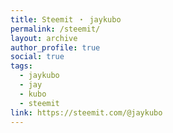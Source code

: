 ```yaml
---
title: Steemit ・ jaykubo
permalink: /steemit/
layout: archive
author_profile: true
social: true
tags:
  - jaykubo
  - jay
  - kubo
  - steemit
link: https://steemit.com/@jaykubo
---
```

<div id="steemit-widgets-profile"></div>
<script src="https://cdn.steemjs.com/lib/latest/steem.min.js"></script>
<script src="https://mktcode.github.io/steemit-widgets/assets/js/steemit-widgets.min.js"></script>
<script>
  steemitWidgets.profile({
    element: 'steemit-widgets-profile',
    template: '<div style="border: 3px solid rgb(0, 168, 230); border-radius: 3px; font-family: Arial, Helvetica, sans-serif;"><div style="background-image: url(\'${COVERIMAGE}\'); background-position: center center; background-size: cover; background-color: rgb(0, 168, 230); display: flex; border-top-right-radius: 0px; border-top-left-radius: 0px;"><!----> <div style="flex: 1 1 0%; margin: 10px; line-height: 18px; text-align: left;"><a href="https://steemit.com/@${USER}" style="color: rgb(255, 255, 255); text-decoration: none;">@${USER}</a> <span style="background: rgb(0, 168, 230); border-radius: 10px; color: rgb(255, 255, 255); font-size: 11px; padding: 2px 5px; font-weight: bold; border: 1px solid rgba(255, 255, 255, 0.5);">${REPUTATION}</span><br> <a href="${WEBSITE}" style="color: rgb(255, 255, 255); font-size: 12px; text-decoration: none;">${WEBSITE}</a><br> <span style="color: rgb(255, 255, 255); font-size: 12px;">${ABOUT}</span></div></div> <div style="color: rgb(120, 120, 120); background: rgb(255, 255, 255);"><div style="display: table; table-layout: fixed; width: 100%; text-align: center; font-size: 18px; line-height: 21px; padding: 10px 0px 5px;"><div style="display: table-cell;"><b>${POSTCOUNT}</b><br><sup>Posts</sup></div> <div style="display: table-cell;"><b>${FOLLOWERS}</b><br><sup>Followers</sup></div> <div style="display: table-cell;"><b>${FOLLOWING}</b><br><sup>Following</sup></div></div> <div style="display: table; table-layout: fixed; width: 100%; text-align: center; font-size: 12px; border-top: 1px solid rgb(221, 221, 221); padding: 5px 0px;"><div style="display: table-cell;"><span style="width: 15px; height: 15px; display: inline-block; vertical-align: top; margin-right: 3px;"><svg fill="#888888" version="1.1" xmlns="http://www.w3.org/2000/svg" viewBox="0 0 129 129" xmlns:xlink="http://www.w3.org/1999/xlink" enable-background="new 0 0 129 129"><g><g><path d="M50.2,39.9c-2.3,0-4.1,1.8-4.1,4.1v41.5c0,2.3,1.8,4.1,4.1,4.1c2.3,0,4.1-1.8,4.1-4.1V44C54.3,41.7,52.4,39.9,50.2,39.9z"></path><path d="m30.4,39.9c-2.3,0-4.1,1.8-4.1,4.1v41.5c0,2.3 1.8,4.1 4.1,4.1s4.1-1.8 4.1-4.1v-41.5c0-2.3-1.9-4.1-4.1-4.1z"></path><path d="m10.5,105h86.7c2.3,0 4.1-1.8 4.1-4.1v-17.4h17.2c2.3,0 4.1-1.8 4.1-4.1v-30c0-2.3-1.8-4.1-4.1-4.1h-17.2v-17.2c0-2.3-1.8-4.1-4.1-4.1h-86.7c-2.3,0-4.1,1.8-4.1,4.1v72.8c0,2.2 1.9,4.1 4.1,4.1zm90.8-51.5h13.1v21.9h-13.1v-21.9zm-86.7-21.3h78.5v17.2 30 17.4h-78.5v-64.6z"></path></g></g></svg></span>Voting Power: ${VOTINGPOWER} %</div> <div style="display: table-cell;"><span style="width: 15px; height: 15px; display: inline-block; vertical-align: top;"><svg fill="#888888" viewBox="0 0 24 24" xmlns="http://www.w3.org/2000/svg"><path d="M0 0h24v24H0z" fill="none"></path><path d="M19 3h-1V1h-2v2H8V1H6v2H5c-1.11 0-1.99.9-1.99 2L3 19c0 1.1.89 2 2 2h14c1.1 0 2-.9 2-2V5c0-1.1-.9-2-2-2zm0 16H5V8h14v11zM7 10h5v5H7z"></path></svg></span> Joined: ${CREATED}</div> <div style="display: table-cell;"><span style="width: 15px; height: 15px; display: inline-block; vertical-align: top;"><svg fill="#888888" viewBox="0 0 24 24" xmlns="http://www.w3.org/2000/svg"><path d="M12 2C8.13 2 5 5.13 5 9c0 5.25 7 13 7 13s7-7.75 7-13c0-3.87-3.13-7-7-7zm0 9.5c-1.38 0-2.5-1.12-2.5-2.5s1.12-2.5 2.5-2.5 2.5 1.12 2.5 2.5-1.12 2.5-2.5 2.5z"></path><path d="M0 0h24v24H0z" fill="none"></path></svg></span> ${LOCATION}</div></div></div></div>',
    user: 'jaykubo',
    reputationPrecision: 1,
    votingPowerPrecision: 1,
    updateInterval: 60
  });
</script>